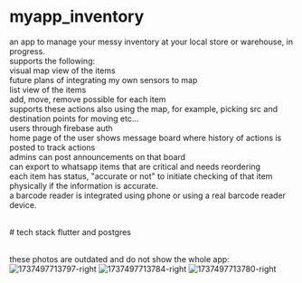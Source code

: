 # myapp_inventory
an app to manage your messy inventory at your local store or warehouse, in progress. <br>
supports the following: <br>
visual map view of the items <br>
  future plans of integrating my own sensors to map <br>
list view of the items <br>
add, move, remove possible for each item <br>
  supports these actions also using the map, for example, picking src and destination points for moving etc...<br>
users through firebase auth <br>
home page of the user shows message board where history of actions is posted to track actions <br>
admins can post announcements on that board <br>
can export to whatsapp items that are critical and needs reordering <br>
each item has status, "accurate or not" to initiate checking of that item physically if the information is accurate.<br>
a barcode reader is integrated using phone or using a real barcode reader device. <br>



<br>
# tech stack
flutter and postgres<br>
<br>

these photos are outdated and do not show the whole app:
![1737497713797-right](https://github.com/user-attachments/assets/97598ab9-7007-4add-96a9-d59879e748fd)
![1737497713784-right](https://github.com/user-attachments/assets/edb02660-0530-4bbc-9b23-a3bdbbf72173)
![1737497713780-right](https://github.com/user-attachments/assets/a3f9190f-244b-46bd-b2c7-f086ea22ad5b)
